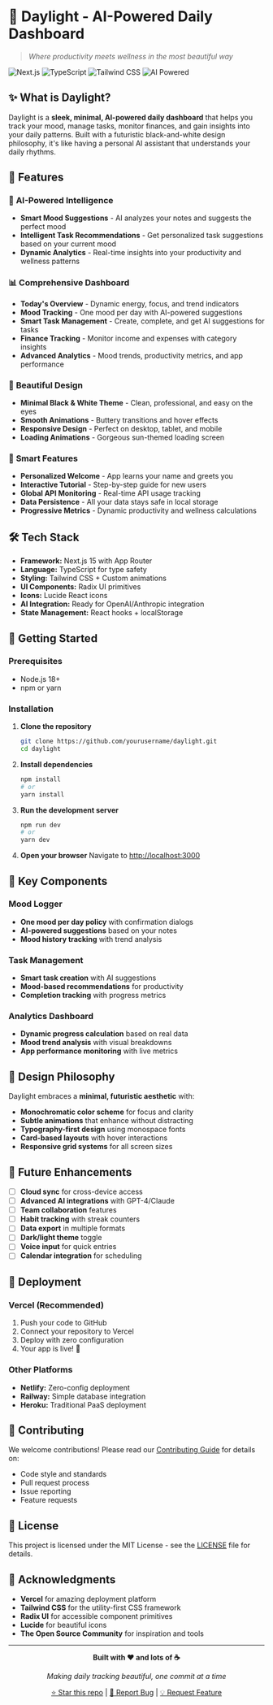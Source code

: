 # 🌅 Daylight - AI-Powered Daily Dashboard

> *Where productivity meets wellness in the most beautiful way*

![Next.js](https://img.shields.io/badge/Next.js-15-black?style=for-the-badge&logo=next.js)
![TypeScript](https://img.shields.io/badge/TypeScript-5.0-blue?style=for-the-badge&logo=typescript)
![Tailwind CSS](https://img.shields.io/badge/Tailwind-3.0-06B6D4?style=for-the-badge&logo=tailwindcss)
![AI Powered](https://img.shields.io/badge/AI-Powered-FF6B6B?style=for-the-badge&logo=openai)

## ✨ What is Daylight?

Daylight is a **sleek, minimal, AI-powered daily dashboard** that helps you track your mood, manage tasks, monitor finances, and gain insights into your daily patterns. Built with a futuristic black-and-white design philosophy, it's like having a personal AI assistant that understands your daily rhythms.

## 🚀 Features

### 🧠 **AI-Powered Intelligence**
- **Smart Mood Suggestions** - AI analyzes your notes and suggests the perfect mood
- **Intelligent Task Recommendations** - Get personalized task suggestions based on your current mood
- **Dynamic Analytics** - Real-time insights into your productivity and wellness patterns

### 📊 **Comprehensive Dashboard**
- **Today's Overview** - Dynamic energy, focus, and trend indicators
- **Mood Tracking** - One mood per day with AI-powered suggestions
- **Smart Task Management** - Create, complete, and get AI suggestions for tasks
- **Finance Tracking** - Monitor income and expenses with category insights
- **Advanced Analytics** - Mood trends, productivity metrics, and app performance

### 🎨 **Beautiful Design**
- **Minimal Black & White Theme** - Clean, professional, and easy on the eyes
- **Smooth Animations** - Buttery transitions and hover effects
- **Responsive Design** - Perfect on desktop, tablet, and mobile
- **Loading Animations** - Gorgeous sun-themed loading screen

### 🔧 **Smart Features**
- **Personalized Welcome** - App learns your name and greets you
- **Interactive Tutorial** - Step-by-step guide for new users
- **Global API Monitoring** - Real-time API usage tracking
- **Data Persistence** - All your data stays safe in local storage
- **Progressive Metrics** - Dynamic productivity and wellness calculations

## 🛠️ Tech Stack

- **Framework:** Next.js 15 with App Router
- **Language:** TypeScript for type safety
- **Styling:** Tailwind CSS + Custom animations
- **UI Components:** Radix UI primitives
- **Icons:** Lucide React icons
- **AI Integration:** Ready for OpenAI/Anthropic integration
- **State Management:** React hooks + localStorage

## 🎯 Getting Started

### Prerequisites
- Node.js 18+ 
- npm or yarn

### Installation

1. **Clone the repository**
   ```bash
   git clone https://github.com/yourusername/daylight.git
   cd daylight
   ```

2. **Install dependencies**
   ```bash
   npm install
   # or
   yarn install
   ```

3. **Run the development server**
   ```bash
   npm run dev
   # or
   yarn dev
   ```

4. **Open your browser**
   Navigate to [http://localhost:3000](http://localhost:3000)

## 🌟 Key Components

### Mood Logger
- **One mood per day policy** with confirmation dialogs
- **AI-powered suggestions** based on your notes
- **Mood history tracking** with trend analysis

### Task Management
- **Smart task creation** with AI suggestions
- **Mood-based recommendations** for productivity
- **Completion tracking** with progress metrics

### Analytics Dashboard
- **Dynamic progress calculation** based on real data
- **Mood trend analysis** with visual breakdowns
- **App performance monitoring** with live metrics

## 🎨 Design Philosophy

Daylight embraces a **minimal, futuristic aesthetic** with:
- **Monochromatic color scheme** for focus and clarity
- **Subtle animations** that enhance without distracting
- **Typography-first design** using monospace fonts
- **Card-based layouts** with hover interactions
- **Responsive grid systems** for all screen sizes

## 🔮 Future Enhancements

- [ ] **Cloud sync** for cross-device access
- [ ] **Advanced AI integrations** with GPT-4/Claude
- [ ] **Team collaboration** features
- [ ] **Habit tracking** with streak counters
- [ ] **Data export** in multiple formats
- [ ] **Dark/light theme** toggle
- [ ] **Voice input** for quick entries
- [ ] **Calendar integration** for scheduling

## 📱 Deployment

### Vercel (Recommended)
1. Push your code to GitHub
2. Connect your repository to Vercel
3. Deploy with zero configuration
4. Your app is live! 🚀

### Other Platforms
- **Netlify:** Zero-config deployment
- **Railway:** Simple database integration
- **Heroku:** Traditional PaaS deployment

## 🤝 Contributing

We welcome contributions! Please read our [Contributing Guide](CONTRIBUTING.md) for details on:
- Code style and standards
- Pull request process
- Issue reporting
- Feature requests

## 📄 License

This project is licensed under the MIT License - see the [LICENSE](LICENSE) file for details.

## 🙏 Acknowledgments

- **Vercel** for amazing deployment platform
- **Tailwind CSS** for the utility-first CSS framework
- **Radix UI** for accessible component primitives
- **Lucide** for beautiful icons
- **The Open Source Community** for inspiration and tools

---

<div align="center">

**Built with ❤️ and lots of ☕**

*Making daily tracking beautiful, one commit at a time*

[⭐ Star this repo](https://github.com/irfy2k321/daylight) | [🐛 Report Bug](https://github.com/irfy2k321/daylight/issues) | [💡 Request Feature](https://github.com/irfyek321/daylight/issues)

</div>

